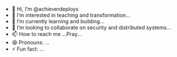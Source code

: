 - 👋 Hi, I’m @achieverdeploys
- 👀 I’m interested in teaching and transformation...
- 🌱 I’m currently learning and building...
- 💞️ I’m looking to collaborate on security and distributed systems...
- 📫 How to reach me ...Pray...
- 😄 Pronouns: ...
- ⚡ Fun fact: ...

<!---
achieverdeploys/achieverdeploys is a ✨ special ✨ repository because its `README.md` (this file) appears on your GitHub profile.
You can click the Preview link to take a look at your changes.
--->
